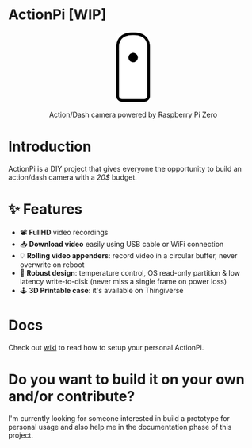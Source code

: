 # ActionPi [WIP]

<p align="center">
  <img height="140" src="https://github.com/andreacioni/actionpi/blob/develop/img/logo.png">
</p>

<p align="center">Action/Dash camera powered by Raspberry Pi Zero </p>

# Introduction
ActionPi is a DIY project that gives everyone the opportunity to build an action/dash camera with a _20$_ budget.

# ✨ Features 

 - 📽 **FullHD** video recordings
 - 📥 **Download video** easily using USB cable or WiFi connection
 - 💡 **Rolling video appenders**: record video in a circular buffer, never overwrite on reboot
 - 🔨 **Robust design**: temperature control, OS read-only partition & low latency write-to-disk (never miss a single frame on power loss)
 - 🕹 **3D Printable case**: it's available on Thingiverse

# Docs

Check out [wiki](https://github.com/andreacioni/actionpi/wiki/) to read how to setup your personal ActionPi.
 

# Do you want to build it on your own and/or contribute?

I'm currently looking for someone interested in build a prototype for personal usage and also help me in the documentation phase of this project.

